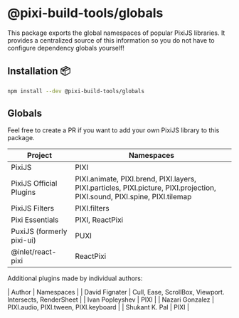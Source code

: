 # @pixi-build-tools/globals

This package exports the global namespaces of popular PixiJS libraries. It provides a centralized
source of this information so you do not have to configure dependency globals yourself!

## Installation :package:

```bash
npm install --dev @pixi-build-tools/globals
```

## Globals

Feel free to create a PR if you want to add your own PixiJS library to this package.

| Project                    | Namespaces                     |
| -------------------------- | ------------------------------ |
| PixiJS                     | PIXI                           |
| PixiJS Official Plugins    | PIXI.animate, PIXI.brend, PIXI.layers, PIXI.particles, PIXI.picture, PIXI.projection, PIXI.sound, PIXI.spine, PIXI.tilemap |
| PixiJS Filters             | PIXI.filters                   |
| Pixi Essentials            | PIXI, ReactPixi                |
| PuxiJS (formerly pixi-ui)  | PUXI                           |
| @inlet/react-pixi          | ReactPixi                      |

Additional plugins made by individual authors:

| Author                     | Namespaces                     |
| David Fignater             | Cull, Ease, ScrollBox, Viewport. Intersects, RenderSheet |
| Ivan Popleyshev            | PIXI                           |
| Nazari Gonzalez            | PIXI.audio, PIXI.tween, PIXI.keyboard |
| Shukant K. Pal             | PIXI                           |